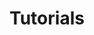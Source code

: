 ---
title: Tutorials
canonical_url: 'https://docs.projectcalico.org/v3.9/security/tutorials/index'
---